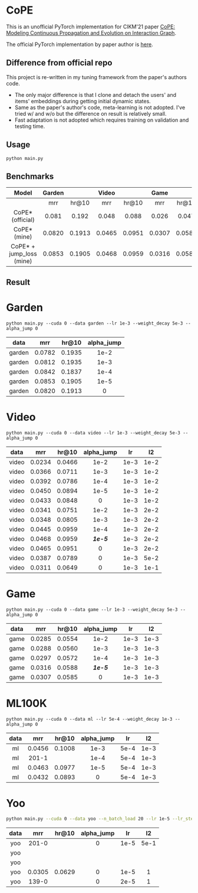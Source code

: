 # CoPE

This is an unofficial PyTorch implementation for CIKM'21 paper [CoPE: Modeling Continuous Propagation and Evolution on Interaction Graph](https://dl.acm.org/doi/abs/10.1145/3459637.3482419).

The official PyTorch implementation by paper author is [here](https://github.com/FDUDSDE/CoPE).

## Difference from official repo
This project is re-written in my tuning framework from the paper's authors code.
- The only major difference is that I clone and detach the users' and items' embeddings during getting initial dynamic states.
- Same as the paper's author's code, meta-learning is not adopted. I've tried w/ and w/o but the difference on result is relatively small.
- Fast adaptation is not adopted which requires training on validation and testing time.


## Usage

```shell
python main.py 
```

## Benchmarks

|          Model           | Garden |        | Video  |        |  Game  |        | ML100K |        | ML1M  |       | Yoochoosebuy |        |
|:------------------------:|:------:|:------:|:------:|:------:|:------:|:------:|:------:|:------:|:-----:|:-----:|:------------:|:------:|
|                          |  mrr   | hr@10  |  mrr   | hr@10  |  mrr   | hr@10  |  mrr   | hr@10  |  mrr  | hr@10 |     mrr      | hr@10  | 
|     CoPE* (official)     | 0.081  | 0.192  | 0.048  | 0.088  | 0.026  | 0.047  | 0.038  | 0.081  | 0.025 | 0.049 |    0.0113    | 0.0191 |
|       CoPE* (mine)       | 0.0820 | 0.1913 | 0.0465 | 0.0951 | 0.0307 | 0.0585 | 0.0432 | 0.0893 |       |       |              |        |
| CoPE* + jump_loss (mine) | 0.0853 | 0.1905 | 0.0468 | 0.0959 | 0.0316 | 0.0588 |        |        |       |       |              |        |


## Result

# Garden
```shell
python main.py --cuda 0 --data garden --lr 1e-3 --weight_decay 5e-3 --alpha_jump 0
```
|  data  |  mrr   | hr@10  | alpha_jump |
|:------:|:------:|:------:|:----------:|
| garden | 0.0782 | 0.1935 |    1e-2    |
| garden | 0.0812 | 0.1935 |    1e-3    |
| garden | 0.0842 | 0.1837 |    1e-4    | 
| garden | 0.0853 | 0.1905 |    1e-5    |
| garden | 0.0820 | 0.1913 |     0      |


# Video
```shell
python main.py --cuda 0 --data video --lr 1e-3 --weight_decay 5e-3 --alpha_jump 0
```
| data  |  mrr   | hr@10  | alpha_jump |  lr  |  l2  |
|:-----:|:------:|:------:|:----------:|:----:|:----:|
| video | 0.0234 | 0.0466 |    1e-2    | 1e-3 | 1e-2 | 
| video | 0.0366 | 0.0711 |    1e-3    | 1e-3 | 1e-2 | 
| video | 0.0392 | 0.0786 |    1e-4    | 1e-3 | 1e-2 | 
| video | 0.0450 | 0.0894 |    1e-5    | 1e-3 | 1e-2 |
| video | 0.0433 | 0.0848 |     0      | 1e-3 | 1e-2 |
| video | 0.0341 | 0.0751 |    1e-2    | 1e-3 | 2e-2 | 
| video | 0.0348 | 0.0805 |    1e-3    | 1e-3 | 2e-2 | 
| video | 0.0445 | 0.0959 |    1e-4    | 1e-3 | 2e-2 | 
| video | 0.0468 | 0.0959 | ***1e-5*** | 1e-3 | 2e-2 |
| video | 0.0465 | 0.0951 |     0      | 1e-3 | 2e-2 |
| video | 0.0387 | 0.0789 |     0      | 1e-3 | 5e-2 |
| video | 0.0311 | 0.0649 |     0      | 1e-3 | 1e-1 |


# Game
```shell
python main.py --cuda 0 --data game --lr 1e-3 --weight_decay 5e-3 --alpha_jump 0
```
| data |  mrr   | hr@10  | alpha_jump |  lr  |  l2  |
|:----:|:------:|:------:|:----------:|:----:|:----:|
| game | 0.0285 | 0.0554 |    1e-2    | 1e-3 | 1e-3 |
| game | 0.0288 | 0.0560 |    1e-3    | 1e-3 | 1e-3 |
| game | 0.0297 | 0.0572 |    1e-4    | 1e-3 | 1e-3 |
| game | 0.0316 | 0.0588 | ***1e-5*** | 1e-3 | 1e-3 |
| game | 0.0307 | 0.0585 |     0      | 1e-3 | 1e-3 |


# ML100K
```shell
python main.py --cuda 0 --data ml --lr 5e-4 --weight_decay 1e-3 --alpha_jump 0
```
| data |  mrr   | hr@10  | alpha_jump |  lr  |  l2  |
|:----:|:------:|:------:|:----------:|:----:|:----:|
|  ml  | 0.0456 | 0.1008 |    1e-3    | 5e-4 | 1e-3 |
|  ml  | 201-1  |        |    1e-4    | 5e-4 | 1e-3 |
|  ml  | 0.0463 | 0.0977 |    1e-5    | 5e-4 | 1e-3 |
|  ml  | 0.0432 | 0.0893 |     0      | 5e-4 | 1e-3 |


# Yoo
```bash
python main.py --cuda 0 --data yoo --n_batch_load 20 --lr 1e-5 --lr_step 1 --lr_gamma 0.1 --weight_decay 1  --alpha_jump 0
```
| data |  mrr   | hr@10  | alpha_jump |  lr  |  l2  |
|:----:|:------:|:------:|:----------:|:----:|:----:|
| yoo  | 201-0  |        |     0      | 1e-5 | 5e-1 |
| yoo  |        |        |            |      |      |
| yoo  |        |        |            |      |      |
| yoo  | 0.0305 | 0.0629 |     0      | 1e-5 |  1   |
| yoo  | 139-0  |        |     0      | 2e-5 |  1   |
